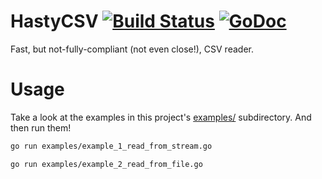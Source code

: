 # HastyCSV [![Build Status](https://travis-ci.org/cet001/hastycsv.svg?branch=master)](https://travis-ci.org/cet001/hastycsv) [![GoDoc](https://godoc.org/github.com/cet001/hastycsv?status.svg)](http://godoc.org/github.com/cet001/hastycsv)

Fast, but not-fully-compliant (not even close!), CSV reader.

# Usage

Take a look at the examples in this project's [examples/](./examples/) subdirectory.  And then run them!

```bash
go run examples/example_1_read_from_stream.go
```

```bash
go run examples/example_2_read_from_file.go
```
